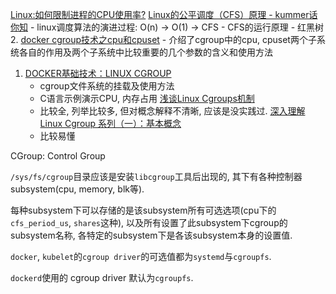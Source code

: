[Linux:如何限制进程的CPU使用率?](https://www.techforgeek.info/how_to_limit_cpu_usage.html)
[Linux的公平调度（CFS）原理 - kummer话你知](https://www.jianshu.com/p/673c9e4817a8)
    - linux调度算法的演进过程: O(n) -> O(1) -> CFS
    - CFS的运行原理 - 红黑树
2. [docker cgroup技术之cpu和cpuset](https://www.cnblogs.com/charlieroro/p/10281469.html)
    - 介绍了cgroup中的cpu, cpuset两个子系统各自的作用及两个子系统中比较重要的几个参数的含义和使用方法
1. [DOCKER基础技术：LINUX CGROUP](https://coolshell.cn/articles/17049.html)
    - cgroup文件系统的挂载及使用方法
    - C语言示例演示CPU, 内存占用
[浅谈Linux Cgroups机制](https://zhuanlan.zhihu.com/p/81668069)
    - 比较全, 列举比较多, 但对概念解释不清晰, 应该是没实践过.
[深入理解 Linux Cgroup 系列（一）：基本概念](https://www.cnblogs.com/ryanyangcs/p/11198140.html)
    - 比较易懂

CGroup: Control Group

`/sys/fs/cgroup`目录应该是安装`libcgroup`工具后出现的, 其下有各种控制器subsystem(cpu, memory, blk等). 

每种subsystem下可以存储的是该subsystem所有可选选项(cpu下的`cfs_period_us`, `shares`这种), 以及所有设置了此subsystem下cgroup的subsystem名称, 各特定的subsystem下是各该subsystem本身的设置值.

`docker`, `kubelet`的`cgroup driver`的可选值都为`systemd`与`cgroupfs`.

`dockerd`使用的 cgroup driver 默认为`cgroupfs`.
